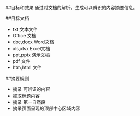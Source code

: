 ##目标和效果
通过对文档的解析，生成可以辨识的内容摘要信息。

##目标文档
- txt 文本文件
- Office 文档
 - doc,docx Word文档
 - xls,xlsx Excel文档
 - ppt,pptx 演示文稿
- pdf 文件
- htm,html  文件

##摘要规则
- 摘录 可辨识的内容
 -  摘取标题内容
 -  摘录 第一自然段
 -  摘录页面呈现的顶部中心区域内容
